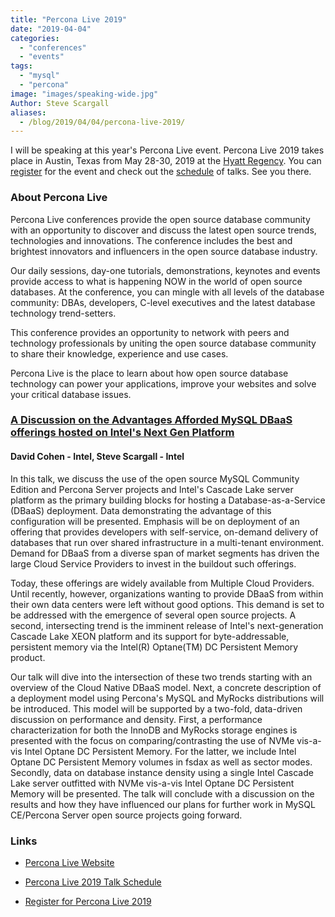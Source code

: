 ```yaml
---
title: "Percona Live 2019"
date: "2019-04-04"
categories: 
  - "conferences"
  - "events"
tags: 
  - "mysql"
  - "percona"
image: "images/speaking-wide.jpg"
Author: Steve Scargall
aliases:
  - /blog/2019/04/04/percona-live-2019/
---
```


I will be speaking at this year's Percona Live event. Percona Live 2019 takes place in Austin, Texas from May 28-30, 2019 at the [Hyatt Regency](https://www.hyatt.com/en-US/hotel/texas/hyatt-regency-austin/ausra). You can [register](https://www.percona.com/live/19/register) for the event and check out the [schedule](https://www.percona.com/live/19/schedule/day-1) of talks. See you there.

### About Percona Live

Percona Live conferences provide the open source database community with an opportunity to discover and discuss the latest open source trends, technologies and innovations. The conference includes the best and brightest innovators and influencers in the open source database industry.

Our daily sessions, day-one tutorials, demonstrations, keynotes and events provide access to what is happening NOW in the world of open source databases. At the conference, you can mingle with all levels of the database community: DBAs, developers, C-level executives and the latest database technology trend-setters.

This conference provides an opportunity to network with peers and technology professionals by uniting the open source database community to share their knowledge, experience and use cases.

Percona Live is the place to learn about how open source database technology can power your applications, improve your websites and solve your critical database issues.

### [A Discussion on the Advantages Afforded MySQL DBaaS offerings hosted on Intel's Next Gen Platform](https://www.percona.com/live/19/sessions/a-discussion-on-the-advantages-afforded-mysql-dbaas-offerings-hosted-on-intels-next-gen-platform)

#### David Cohen - **Intel**, Steve Scargall - **Intel**

In this talk, we discuss the use of the open source MySQL Community Edition and Percona Server projects and Intel's Cascade Lake server platform as the primary building blocks for hosting a Database-as-a-Service (DBaaS) deployment. Data demonstrating the advantage of this configuration will be presented. Emphasis will be on deployment of an offering that provides developers with self-service, on-demand delivery of databases that run over shared infrastructure in a multi-tenant environment. Demand for DBaaS from a diverse span of market segments has driven the large Cloud Service Providers to invest in the buildout such offerings.

Today, these offerings are widely available from Multiple Cloud Providers. Until recently, however, organizations wanting to provide DBaaS from within their own data centers were left without good options. This demand is set to be addressed with the emergence of several open source projects. A second, intersecting trend is the imminent release of Intel's next-generation Cascade Lake XEON platform and its support for byte-addressable, persistent memory via the Intel(R) Optane(TM) DC Persistent Memory product.

Our talk will dive into the intersection of these two trends starting with an overview of the Cloud Native DBaaS model. Next, a concrete description of a deployment model using Percona's MySQL and MyRocks distributions will be introduced. This model will be supported by a two-fold, data-driven discussion on performance and density. First, a performance characterization for both the InnoDB and MyRocks storage engines is presented with the focus on comparing/contrasting the use of NVMe vis-a-vis Intel Optane DC Persistent Memory. For the latter, we include Intel Optane DC Persistent Memory volumes in fsdax as well as sector modes. Secondly, data on database instance density using a single Intel Cascade Lake server outfitted with NVMe vis-a-vis Intel Optane DC Persistent Memory will be presented. The talk will conclude with a discussion on the results and how they have influenced our plans for further work in MySQL CE/Percona Server open source projects going forward.

### Links

- [Percona Live Website](https://www.percona.com/live/19/)

- [Percona Live 2019 Talk Schedule](https://www.percona.com/live/19/schedule/tutorials)

- [Register for Percona Live 2019](https://www.percona.com/live/19/register)
